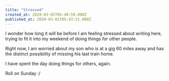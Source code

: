 ```yaml
---
title: "Stressed"
created_at: 2020-03-01T05:40:59.000Z
published_at: 2020-03-01T05:43:51.000Z
---
```

I wonder how long it will be before I am feeling stressed about writing here, trying to fit it into my weekend of doing things for other people.

Right now, I am worried about my son who is at a gig 60 miles away and has the distinct possibility of missing his last train home.

I have spent the day doing things for others, again.

Roll on Sunday :/
